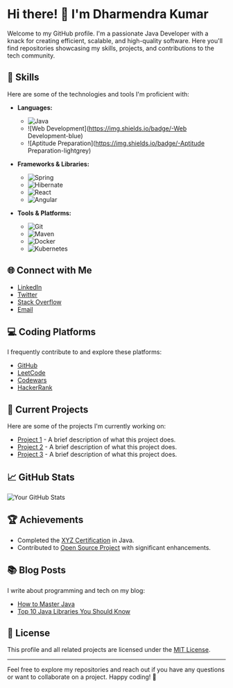 # Hi there! 👋 I'm Dharmendra Kumar

Welcome to my GitHub profile. I'm a passionate Java Developer with a knack for creating efficient, scalable, and high-quality software. Here you'll find repositories showcasing my skills, projects, and contributions to the tech community.

## 🚀 Skills

Here are some of the technologies and tools I'm proficient with:

- **Languages:**
  - ![Java](https://img.shields.io/badge/-Java-orange)
  - ![Web Development](https://img.shields.io/badge/-Web Development-blue)
  - ![Aptitude Preparation](https://img.shields.io/badge/-Aptitude Preparation-lightgrey)

- **Frameworks & Libraries:**
  - ![Spring](https://img.shields.io/badge/-Spring-brightgreen)
  - ![Hibernate](https://img.shields.io/badge/-Hibernate-red)
  - ![React](https://img.shields.io/badge/-React-blue)
  - ![Angular](https://img.shields.io/badge/-Angular-red)

- **Tools & Platforms:**
  - ![Git](https://img.shields.io/badge/-Git-orange)
  - ![Maven](https://img.shields.io/badge/-Maven-yellow)
  - ![Docker](https://img.shields.io/badge/-Docker-blue)
  - ![Kubernetes](https://img.shields.io/badge/-Kubernetes-green)

## 🌐 Connect with Me

- [LinkedIn](https://www.linkedin.com/in/yourprofile)
- [Twitter](https://twitter.com/yourhandle)
- [Stack Overflow](https://stackoverflow.com/users/youruserid)
- [Email](mailto:youremail@example.com)

## 💻 Coding Platforms

I frequently contribute to and explore these platforms:

- [GitHub](https://github.com/yourusername)
- [LeetCode](https://leetcode.com/yourprofile)
- [Codewars](https://www.codewars.com/users/yourusername)
- [HackerRank](https://www.hackerrank.com/yourusername)

## 🔧 Current Projects

Here are some of the projects I'm currently working on:

- [Project 1](https://github.com/yourusername/project1) - A brief description of what this project does.
- [Project 2](https://github.com/yourusername/project2) - A brief description of what this project does.
- [Project 3](https://github.com/yourusername/project3) - A brief description of what this project does.

## 📈 GitHub Stats

![Your GitHub Stats](https://github-readme-stats.vercel.app/api?username=yourusername&show_icons=true&count_private=true&hide_title=false&hide=prs&theme=radical)

## 🏆 Achievements

- Completed the [XYZ Certification](https://example.com) in Java.
- Contributed to [Open Source Project](https://github.com/opensource/project) with significant enhancements.

## 📚 Blog Posts

I write about programming and tech on my blog:

- [How to Master Java](https://medium.com/@yourprofile/how-to-master-java-12345)
- [Top 10 Java Libraries You Should Know](https://medium.com/@yourprofile/top-10-java-libraries-you-should-know-67890)

## 📝 License

This profile and all related projects are licensed under the [MIT License](https://opensource.org/licenses/MIT).

---

Feel free to explore my repositories and reach out if you have any questions or want to collaborate on a project. Happy coding! 🚀


